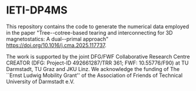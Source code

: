 # IETI-DP4MS
This repository contains the code to generate the numerical data employed in the paper "Tree--cotree-based tearing and interconnecting for 3D magnetostatics: A dual--primal approach" https://doi.org/10.1016/j.cma.2025.117737.

The work is supported by the joint DFG/FWF Collaborative Research Centre CREATOR (DFG: Project-ID 492661287/TRR 361; FWF: 10.55776/F90) at TU Darmstadt, TU Graz and JKU Linz. We acknowledge the funding of The ``Ernst Ludwig Mobility Grant'' of the Association of Friends of Technical University of Darmstadt e.V.

